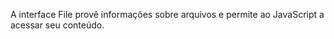 A interface File provê informações sobre arquivos e permite ao JavaScript  a acessar seu conteúdo.
 